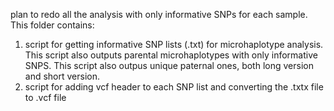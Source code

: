 plan to redo all the analysis with only informative SNPs for each sample.
This folder contains:
1. script for getting informative SNP lists (.txt) for microhaplotype analysis. This script also outputs parental microhaplotypes with only informative SNPS. This script also outpus unique paternal ones, both long version and short version.
2. script for adding vcf header to each SNP list and converting the .txtx file to .vcf file
